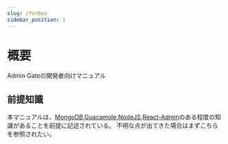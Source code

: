 ```yaml
---
slug: /forDev
sidebar_position: 1
---
```

# 概要
Admin Gateの開発者向けマニュアル

## 前提知識
本マニュアルは、[MongoDB](https://www.mongodb.com/docs/drivers/node/current/),[Guacamole](https://guacamole.apache.org/doc/gug/),[NodeJS](https://nodejs.org/docs/latest/api/),[React-Admin](https://marmelab.com/react-admin/Tutorial.html)のある程度の知識があることを前提に記述されている。
不明な点が出てきた場合はまずこちらを参照されたい。